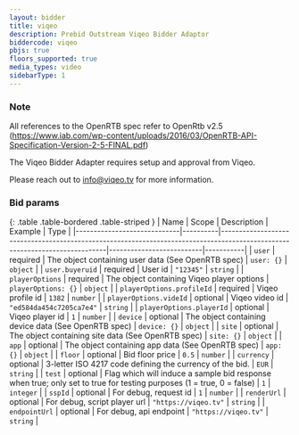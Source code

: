 ```yaml
---
layout: bidder
title: viqeo
description: Prebid Outstream Viqeo Bidder Adaptor
biddercode: viqeo
pbjs: true
floors_supported: true
media_types: video
sidebarType: 1
---
```


### Note

All references to the OpenRTB spec refer to OpenRtb v2.5 (https://www.iab.com/wp-content/uploads/2016/03/OpenRTB-API-Specification-Version-2-5-FINAL.pdf)

The Viqeo Bidder Adapter requires setup and approval from Viqeo.

Please reach out to <info@viqeo.tv> for more information.


### Bid params

{: .table .table-bordered .table-striped }
| Name                        | Scope    | Description                                                                                                                | Example                  | Type      |
|-----------------------------|----------|----------------------------------------------------------------------------------------------------------------------------|--------------------------|-----------|
| `user`                      | required | The object containing user data (See OpenRTB spec)                                                                         | `user: {}`               | `object`  |
| `user.buyeruid`             | required | User id                                                                                                                    | `"12345"`                | `string`  |
| `playerOptions`             | required | The object containing Viqeo player options                                                                                 | `playerOptions: {}`      | `object`  |
| `playerOptions.profileId`   | required | Viqeo profile id                                                                                                           | `1382`                   | `number`  |
| `playerOptions.videId`      | optional | Viqeo video id                                                                                                             | `"ed584da454c7205ca7e4"` | `string`  |
| `playerOptions.playerId`    | optional | Viqeo player id                                                                                                            | `1`                      | `number`  |
| `device`                    | optional | The object containing device data (See OpenRTB spec)                                                                       | `device: {}`             | `object`  |
| `site`                      | optional | The object containing site data (See OpenRTB spec)                                                                         | `site: {}`               | `object`  |
| `app`                       | optional | The object containing app data (See OpenRTB spec)                                                                          | `app: {}`                | `object`  |
| `floor`                     | optional | Bid floor price                                                                                                            | `0.5`                    | `number`  |
| `currency`                  | optional | 3-letter ISO 4217 code defining the currency of the bid.                                                                   | `EUR`                    | `string`  |
| `test`                      | optional | Flag which will induce a sample bid response when true; only set to true for testing purposes (1 = true, 0 = false)        | `1`                      | `integer` |
| `sspId`                     | optional | For debug, request id                                                                                                      | `1`                      | `number`  |
| `renderUrl`                 | optional | For debug, script player url                                                                                               | `"https://viqeo.tv"`     | `string`  |
| `endpointUrl`               | optional | For debug, api endpoint                                                                                                    | `"https://viqeo.tv"`     | `string`  |
